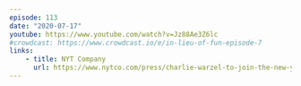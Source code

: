 ```yaml
---
episode: 113
date: "2020-07-17"
youtube: https://www.youtube.com/watch?v=Jz88Ae3Z6lc
#crowdcast: https://www.crowdcast.io/e/in-lieu-of-fun-episode-7
links:
    - title: NYT Company
      url: https://www.nytco.com/press/charlie-warzel-to-join-the-new-york-times-opinion-pages/
---
```

